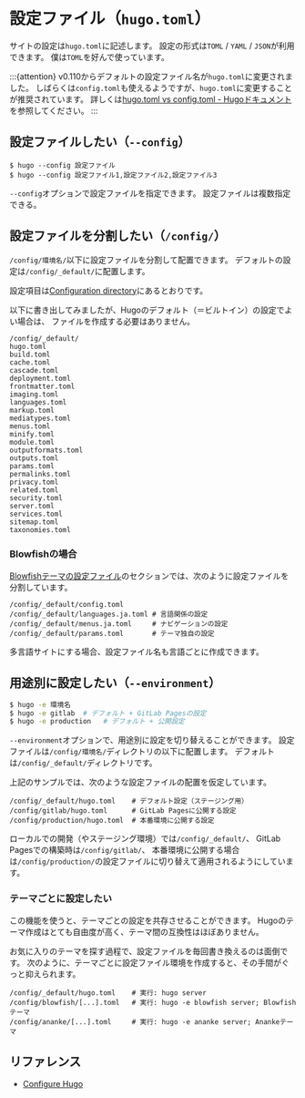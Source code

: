 # 設定ファイル（``hugo.toml``）

サイトの設定は``hugo.toml``に記述します。
設定の形式は``TOML`` / ``YAML`` / ``JSON``が利用できます。
僕は``TOML``を好んで使っています。

:::{attention}
v0.110からデフォルトの設定ファイル名が``hugo.toml``に変更されました。
しばらくは``config.toml``も使えるようですが、``hugo.toml``に変更することが推奨されています。
詳しくは[hugo.toml vs config.toml - Hugoドキュメント](https://gohugo.io/getting-started/configuration/#hugotoml-vs-configtoml)を参照してください。
:::

## 設定ファイルしたい（``--config``）

```console
$ hugo --config 設定ファイル
$ hugo --config 設定ファイル1,設定ファイル2,設定ファイル3
```

``--config``オプションで設定ファイルを指定できます。
設定ファイルは複数指定できる。

## 設定ファイルを分割したい（``/config/``）

``/config/環境名/``以下に設定ファイルを分割して配置できます。
デフォルトの設定は``/config/_default/``に配置します。

設定項目は[Configuration directory](https://gohugo.io/getting-started/configuration/#configuration-directory)にあるとおりです。

以下に書き出してみましたが、Hugoのデフォルト（＝ビルトイン）の設定でよい場合は、
ファイルを作成する必要はありません。

```console
/config/_default/
hugo.toml
build.toml
cache.toml
cascade.toml
deployment.toml
frontmatter.toml
imaging.toml
languages.toml
markup.toml
mediatypes.toml
menus.toml
minify.toml
module.toml
outputformats.toml
outputs.toml
params.toml
permalinks.toml
privacy.toml
related.toml
security.toml
server.toml
services.toml
sitemap.toml
taxonomies.toml
```

### Blowfishの場合

[Blowfishテーマの設定ファイル](https://blowfish.page/docs/configuration/)のセクションでは、次のように設定ファイルを分割しています。

```console
/config/_default/config.toml
/config/_default/languages.ja.toml # 言語関係の設定
/config/_default/menus.ja.toml     # ナビゲーションの設定
/config/_default/params.toml       # テーマ独自の設定
```

多言語サイトにする場合、設定ファイル名も言語ごとに作成できます。

## 用途別に設定したい（``--environment``）

```bash
$ hugo -e 環境名
$ hugo -e gitlab  # デフォルト + GitLab Pagesの設定
$ hugo -e production   # デフォルト + 公開設定
```

``--environment``オプションで、用途別に設定を切り替えることができます。
設定ファイルは``/config/環境名/``ディレクトリの以下に配置します。
デフォルトは``/config/_default/``ディレクトリです。

上記のサンプルでは、次のような設定ファイルの配置を仮定しています。

```console
/config/_default/hugo.toml    # デフォルト設定（ステージング用）
/config/gitlab/hugo.toml      # GitLab Pagesに公開する設定
/config/production/hugo.toml  # 本番環境に公開する設定
```

ローカルでの開発（やステージング環境）では``/config/_default/``、
GitLab Pagesでの構築時は``/config/gitlab/``、
本番環境に公開する場合は``/config/production/``の設定ファイルに切り替えて適用されるようにしています。

### テーマごとに設定したい

この機能を使うと、テーマごとの設定を共存させることができます。
Hugoのテーマ作成はとても自由度が高く、テーマ間の互換性はほぼありません。

お気に入りのテーマを探す過程で、設定ファイルを毎回書き換えるのは面倒です。
次のように、テーマごとに設定ファイル環境を作成すると、その手間がぐっと抑えられます。

```console
/config/_default/hugo.toml    # 実行: hugo server
/config/blowfish/[...].toml   # 実行: hugo -e blowfish server; Blowfishテーマ
/config/ananke/[...].toml     # 実行: hugo -e ananke server; Anankeテーマ
```

## リファレンス

- [Configure Hugo](https://gohugo.io/getting-started/configuration/)

